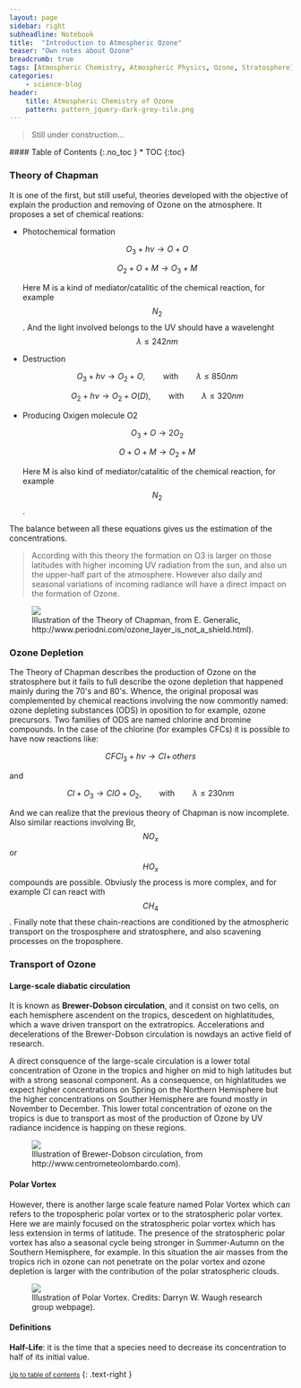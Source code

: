 ```yaml
---
layout: page
sidebar: right
subheadline: Notebook
title:  "Introduction to Atmospheric Ozone"
teaser: "Own notes about Ozone"
breadcrumb: true
tags: [Atmospheric Chemistry, Atmospheric Physics, Ozone, Stratosphere]
categories:
    - science-blog
header:
    title: Atmospheric Chemistry of Ozone
    pattern: pattern_jquery-dark-grey-tile.png
---
```


> Still under construction...

<section id="table-of-contents" class="toc">
<div class="panel radius" markdown="1">
#### Table of Contents
{:.no_toc }
*  TOC
{:toc}
</div>
</section><!-- /#table-of-contents -->


### Theory of Chapman

It is one of the first, but still useful, theories developed with the objective of explain the production and removing of Ozone on the atmosphere. It proposes a set of chemical reations: 

- Photochemical formation

   $$ O_{3}+h\nu \longrightarrow O+O$$
   
   $$ O_{2}+O+M \longrightarrow  O_{3} + M$$
   
   Here M is a kind of mediator/catalitic of the chemical reaction, for example $$N_{2}$$. And the light involved belongs to the UV should have a wavelenght  $$ \lambda  \leq 242 nm $$ 
   
- Destruction

   $$ O_{3}+h\nu\longrightarrow  O_{2}+O, \qquad \text{with} \qquad \lambda  \leq 850 nm $$
   
   $$ O_{2}+h\nu \longrightarrow  O_{2}+O(D), \qquad \text{with} \qquad \lambda \leq 320 nm $$
   
- Producing Oxigen molecule O2

   $$ O_{3}+O \longrightarrow  2O_{2}$$ 
   
   $$ O+O+M   \longrightarrow  O_{2}+M$$ 
   
   Here M is also kind of mediator/catalitic of the chemical reaction, for example $$N_{2}$$.

The balance between all these equations gives us the estimation of the concentrations.

> According with this theory the formation on O3 is larger on those latitudes with higher incoming UV radiation from the sun, and also un the upper-half part of the atmosphere. However also daily and seasonal variations of incoming radiance will have a direct impact on the formation of Ozone.


<figure class="half">
<a
href="http://www.periodni.com/gallery/life_cycle_of_an_oxygen_atom.png"><img src="http://www.periodni.com/gallery/life_cycle_of_an_oxygen_atom.png"></a>
	<figcaption><a title="Illustration of then Theory of Chapman">Illustration of the Theory of Chapman, from E. Generalic, http://www.periodni.com/ozone_layer_is_not_a_shield.html).
 </a></figcaption>
</figure>


### Ozone Depletion

The Theory of Chapman describes the production of Ozone on the stratosphere but it fails to full describe the ozone depletion that happened mainly during the 70's and 80's. Whence, the original proposal was complemented by chemical reactions involving the now commontly named: ozone depleting substances (ODS) in oposition to for example, ozone precursors. Two families of ODS are named chlorine and bromine compounds. In the case of the chlorine (for examples CFCs) it is possible to have now reactions like:

   $$ CFCl_{3}+h\nu \longrightarrow Cl +\, others$$

and

   $$ Cl+O_{3} \longrightarrow ClO +O_{2}, \qquad \text{with} \qquad \lambda  \leq 230 nm $$

And we can realize that the previous theory of Chapman is now incomplete. Also similar reactions involving Br, $$NO_{x}$$ or $$HO_{x}$$ compounds are possible. Obviusly the process is more complex, and for example Cl can react with $$CH_{4}$$. Finally note that these chain-reactions are conditioned by the atmospheric transport on the trosposphere and stratosphere, and also scavening processes on the troposphere.

### Transport of Ozone

#### Large-scale diabatic circulation

It is known as **Brewer-Dobson circulation**, and it consist on two cells, on each hemisphere ascendent on the tropics, descedent on highlatitudes, which a wave driven transport on the extratropics. Accelerations and decelerations of the Brewer-Dobson circulation is nowdays an active field of research.

A direct consquence of the large-scale circulation is a lower total concentration of Ozone in the tropics and higher on mid to high latitudes but with a strong seasonal component. As a consequence, on highlatitudes we expect higher concentrations on Spring on the Northern Hemisphere but the higher concentrations on Souther Hemisphere are found mostly in November to December. This lower total concentration of ozone on the tropics is due to transport as most of the production of Ozone by UV radiance incidence is happing on these regions.

<figure class="half">
<a
href="http://www.centrometeolombardo.com/Files/Articoli/Analisi/AnalisiTeleconnettiva_1/11.jpg"><img src="http://www.centrometeolombardo.com/Files/Articoli/Analisi/AnalisiTeleconnettiva_1/11.jpg"></a>
	<figcaption><a title="Illustration of Large-scale diabatic circulation">Illustration of Brewer-Dobson circulation, from http://www.centrometeolombardo.com).
 </a></figcaption>
</figure>



#### Polar Vortex

However, there is another large scale feature named Polar Vortex which can refers to the tropospheric polar vortex or to the stratospheric polar vortex. Here we are mainly focused on the stratospheric polar vortex which has less extension in terms of latitude. The presence of the stratospheric polar vortex has also a seasonal cycle being stronger in Summer-Autumn on the Southern Hemisphere, for example. In this situation the air masses from the tropics rich in ozone can not penetrate on the polar vortex and ozone depletion is larger with the contribution of the polar stratospheric clouds.

<figure class="half">
<a
href="http://sites.krieger.jhu.edu/waugh/files/2016/03/vortex-schematic.png"><img src="http://sites.krieger.jhu.edu/waugh/files/2016/03/vortex-schematic.png"></a>
	<figcaption><a title="Illustration of Polar Vortex">Illustration of Polar Vortex. Credits: Darryn W. Waugh research group webpage).
 </a></figcaption>
</figure>


#### Definitions

**Half-Life**: it is the time that a species need to decrease its concentration to half of its initial value.



<small markdown="1">[Up to table of contents](#toc)</small>
{: .text-right }

